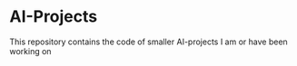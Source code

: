# AI-Projects

This repository contains the code of smaller AI-projects I am or have been working on
